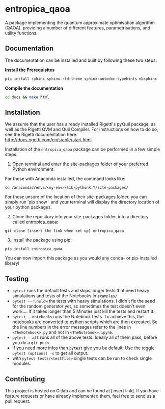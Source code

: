 # entropica_qaoa
A package implementing the quantum approximate optimisation algorithm (QAOA), providing a number of different features, parametrisations, and utility functions. 

## Documentation
The documentation can be installed and built by following these two steps:

**Install the Prerequisites**
```bash
pip install sphinx sphinx-rtd-theme sphinx-autodoc-typehints nbsphinx
```
**Compile the documentation**
```bash
cd docs && make html
```

## Installation

We assume that the user has already installed Rigetti's pyQuil package, as well as the Rigetti QVM and Quil Compiler. For instructions on how to do so, see the Rigetti documentation here: http://docs.rigetti.com/en/stable/start.html

Installation of the `entropica_qaoa` package can be performed in a few simple steps.

1. Open terminal and enter the site-packages folder of your preferred Python environment.

For those with Anaconda installed, the command looks like:
```
cd /anaconda3/envs/<my-env>/lib/pythonX.Y/site-packages/
```
For those unsure of the location of their site-packages folder, you can simply run 'pip show <package name>' and your terminal will display the directory location of your python packages.

2. Clone the repository into your site-packages folder, into a directory called entropica_qaoa:

```
git clone [insert the link when set up] entropica_qaoa
```
3. Install the package using pip:

```
pip install entropica_qaoa
```

You can now import this package as you would any conda- or pip-installed library!

## Testing
 - `pytest` runs the default tests and skips longer tests that need heavy simulations and tests of the Notebooks in `examples/`
 - `pytest --runslow` the tests with heavy simulations. I didn't fix the seed for the random generator yet, so sometimes the test doesn't even work.... If it takes longer than 5 Minutes just kill the tests and restart it.
 - `pytest --notebooks` runs the Notebook tests. To achieve this, the notebooks are converted to python scripts which are then executed. So the line numbers in the error messages refer to the lines in `<TheNotebook>.py` and not in `<TheNotebook>.ipynb`.
 - `pytest --all` runs all of the above tests. Ideally all of them pass, before you do a `git push`
 - If you need more infos than `pytest` give you be default: Use the toggle `pytest (options) -s` to get all output.
 - with `pytest tests/<testfile>` single tests can be run to check single modules.

## Contributing
This project is hosted on Gitlab and can be found at [insert link]. If you have feature requests or have already implemented them, feel free to send us a pull request. 
